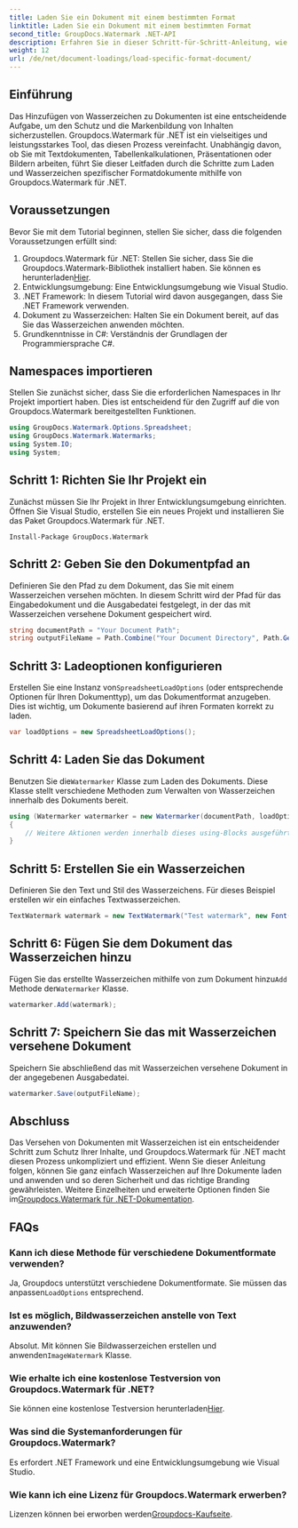 ```yaml
---
title: Laden Sie ein Dokument mit einem bestimmten Format
linktitle: Laden Sie ein Dokument mit einem bestimmten Format
second_title: GroupDocs.Watermark .NET-API
description: Erfahren Sie in dieser Schritt-für-Schritt-Anleitung, wie Sie Dokumente mit Groupdocs für .NET laden und mit Wasserzeichen versehen. Schützen und branden Sie Ihre Inhalte mühelos.
weight: 12
url: /de/net/document-loadings/load-specific-format-document/
---
```

## Einführung
Das Hinzufügen von Wasserzeichen zu Dokumenten ist eine entscheidende Aufgabe, um den Schutz und die Markenbildung von Inhalten sicherzustellen. Groupdocs.Watermark für .NET ist ein vielseitiges und leistungsstarkes Tool, das diesen Prozess vereinfacht. Unabhängig davon, ob Sie mit Textdokumenten, Tabellenkalkulationen, Präsentationen oder Bildern arbeiten, führt Sie dieser Leitfaden durch die Schritte zum Laden und Wasserzeichen spezifischer Formatdokumente mithilfe von Groupdocs.Watermark für .NET.
## Voraussetzungen
Bevor Sie mit dem Tutorial beginnen, stellen Sie sicher, dass die folgenden Voraussetzungen erfüllt sind:
1.  Groupdocs.Watermark für .NET: Stellen Sie sicher, dass Sie die Groupdocs.Watermark-Bibliothek installiert haben. Sie können es herunterladen[Hier](https://releases.groupdocs.com/Watermark/net/).
2. Entwicklungsumgebung: Eine Entwicklungsumgebung wie Visual Studio.
3. .NET Framework: In diesem Tutorial wird davon ausgegangen, dass Sie .NET Framework verwenden.
4. Dokument zu Wasserzeichen: Halten Sie ein Dokument bereit, auf das Sie das Wasserzeichen anwenden möchten.
5. Grundkenntnisse in C#: Verständnis der Grundlagen der Programmiersprache C#.

## Namespaces importieren
Stellen Sie zunächst sicher, dass Sie die erforderlichen Namespaces in Ihr Projekt importiert haben. Dies ist entscheidend für den Zugriff auf die von Groupdocs.Watermark bereitgestellten Funktionen.
```csharp
using GroupDocs.Watermark.Options.Spreadsheet;
using GroupDocs.Watermark.Watermarks;
using System.IO;
using System;
```

## Schritt 1: Richten Sie Ihr Projekt ein
Zunächst müssen Sie Ihr Projekt in Ihrer Entwicklungsumgebung einrichten. Öffnen Sie Visual Studio, erstellen Sie ein neues Projekt und installieren Sie das Paket Groupdocs.Watermark für .NET.
```shell
Install-Package GroupDocs.Watermark
```
## Schritt 2: Geben Sie den Dokumentpfad an
Definieren Sie den Pfad zu dem Dokument, das Sie mit einem Wasserzeichen versehen möchten. In diesem Schritt wird der Pfad für das Eingabedokument und die Ausgabedatei festgelegt, in der das mit Wasserzeichen versehene Dokument gespeichert wird.
```csharp
string documentPath = "Your Document Path";
string outputFileName = Path.Combine("Your Document Directory", Path.GetFileName(documentPath));
```
## Schritt 3: Ladeoptionen konfigurieren
 Erstellen Sie eine Instanz von`SpreadsheetLoadOptions` (oder entsprechende Optionen für Ihren Dokumenttyp), um das Dokumentformat anzugeben. Dies ist wichtig, um Dokumente basierend auf ihren Formaten korrekt zu laden.
```csharp
var loadOptions = new SpreadsheetLoadOptions();
```
## Schritt 4: Laden Sie das Dokument
 Benutzen Sie die`Watermarker` Klasse zum Laden des Dokuments. Diese Klasse stellt verschiedene Methoden zum Verwalten von Wasserzeichen innerhalb des Dokuments bereit.
```csharp
using (Watermarker watermarker = new Watermarker(documentPath, loadOptions))
{
    // Weitere Aktionen werden innerhalb dieses using-Blocks ausgeführt
}
```
## Schritt 5: Erstellen Sie ein Wasserzeichen
Definieren Sie den Text und Stil des Wasserzeichens. Für dieses Beispiel erstellen wir ein einfaches Textwasserzeichen.
```csharp
TextWatermark watermark = new TextWatermark("Test watermark", new Font("Arial", 12));
```
## Schritt 6: Fügen Sie dem Dokument das Wasserzeichen hinzu
Fügen Sie das erstellte Wasserzeichen mithilfe von zum Dokument hinzu`Add` Methode der`Watermarker` Klasse.
```csharp
watermarker.Add(watermark);
```
## Schritt 7: Speichern Sie das mit Wasserzeichen versehene Dokument
Speichern Sie abschließend das mit Wasserzeichen versehene Dokument in der angegebenen Ausgabedatei.
```csharp
watermarker.Save(outputFileName);
```

## Abschluss
Das Versehen von Dokumenten mit Wasserzeichen ist ein entscheidender Schritt zum Schutz Ihrer Inhalte, und Groupdocs.Watermark für .NET macht diesen Prozess unkompliziert und effizient. Wenn Sie dieser Anleitung folgen, können Sie ganz einfach Wasserzeichen auf Ihre Dokumente laden und anwenden und so deren Sicherheit und das richtige Branding gewährleisten. Weitere Einzelheiten und erweiterte Optionen finden Sie im[Groupdocs.Watermark für .NET-Dokumentation](https://tutorials.groupdocs.com/Watermark/net/).
## FAQs
### Kann ich diese Methode für verschiedene Dokumentformate verwenden?
 Ja, Groupdocs unterstützt verschiedene Dokumentformate. Sie müssen das anpassen`LoadOptions` entsprechend.
### Ist es möglich, Bildwasserzeichen anstelle von Text anzuwenden?
 Absolut. Mit können Sie Bildwasserzeichen erstellen und anwenden`ImageWatermark` Klasse.
### Wie erhalte ich eine kostenlose Testversion von Groupdocs.Watermark für .NET?
 Sie können eine kostenlose Testversion herunterladen[Hier](https://releases.groupdocs.com/).
### Was sind die Systemanforderungen für Groupdocs.Watermark?
Es erfordert .NET Framework und eine Entwicklungsumgebung wie Visual Studio.
### Wie kann ich eine Lizenz für Groupdocs.Watermark erwerben?
Lizenzen können bei erworben werden[Groupdocs-Kaufseite](https://purchase.groupdocs.com/buy).